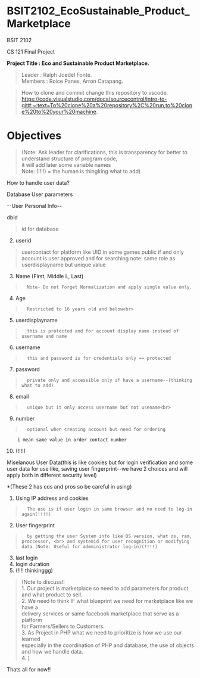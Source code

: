 ﻿# BSIT2102_EcoSustainable_Product_Marketplace
BSIT 2102<br>

CS 121 Final Project <br>

**Project Title : Eco and Sustainable Product Marketplace.**<br>
> Leader : Ralph Joedel Fonte.<br>
> Members :  Roice Panes, Arron Catapang.<br>


> How to clone and commit change this repository to vscode.<br>
https://code.visualstudio.com/docs/sourcecontrol/intro-to-git#:~:text=To%20clone%20a%20repository%2C%20run,to%20clone%20to%20your%20machine.


# Objectives

> (Note: Ask leader for clarifications, this is transparency for better to understand structure of program code,<br>
>it will add later some variable names<br> 
>Note: (!!!!) = the human is thingking what to add)<br> 

How to handle user data?<br>

Database User parameters<br>

--User Personal Info--<br>

dbid<br>
> id for database

2. userid                             
>usercontact for platform like UID in some games
>public if and only account is user approved and for searching 
>note: same role as userdisplayname but unique value

3. Name (First, Middle I., Last)
>       Note- Do not Forget Normalization and apply single value only.

4. Age                                
>       Restricted to 16 years old and below<br>

5. userdisplayname                    
>       this is protected and for account display name instead of username and name

6. username
>       this and password is for credentials only == protected

7. password 
>       private only and accessible only if have a username--(thinking what to add)

8. email
>       unique but it only access username but not usename<br>

9. number
>       optional when creating account but need for ordering 
        i mean same value in order contact number

10. (!!!!)

Miselanous User Data(this is like cookies but for login verification and some user data for use like, saving user fingerprint--we have 2 choices and will apply both in different security level)<br> 

*(These 2 has cos and pros so be careful in using)<br> 
1. Using IP address and cookies 
>       The use is if user login in same browser and no need to log-in again(!!!!)

2. User fingerprint 
>       by getting the user System info like OS version, what os, ram, proccessor, <br> and systemid for user recognition or modifying data (Note: Useful for admministrator log-in)(!!!!)

3. last login<br> 
4. login duration<br> 
5. (!!!! thinkinggg)<br> 

>(Note to discuss!!<br> 
    1. Our project is marketplace so need to add parameters for product and what product to sell.<br>
    2. We need to think IF what blueprint we need for marketplace like we have a<br> delivery services or same facebook marketplace that serve as a platform<br> for Farmers/Sellers to Customers.<br>
    3. As Project in PHP what we need to prioritize is how we use our learned <br>especially in the coordination of PHP and database, the use of objects <br>and how we handle data.<br>
    4.  )

Thats all for now!!
